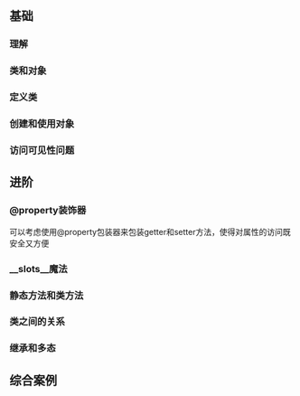 ## 基础

### 理解



### 类和对象



###  定义类



### 创建和使用对象



### 访问可见性问题



## 进阶

### @property装饰器

可以考虑使用@property包装器来包装getter和setter方法，使得对属性的访问既安全又方便



### \_\_slots\_\_魔法



### 静态方法和类方法



### 类之间的关系



###  继承和多态



## 综合案例

